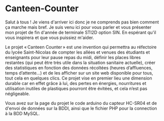 # Canteen-Counter
Salut à tous ! Je viens d'arriver ici donc je ne comprends pas bien comment ça marche mais bref. Je suis venu ici pour vous parler et vous présenter mon projet de fin d'année de terminale STI2D option SIN.  En espérant qu'il vous inspirera et que vous puissiez m'aider.

Le projet « Canteen Counter » est une invention qui permettra au réfectoire du lycée Saint-Nicolas de compter les allées et venues des étudiants et enseignants pour leur pause repas du midi, définir les places libres restantes (qui peut être très utile dans la situation sanitaire actuelle), créer des statistiques en fonction des données récoltées (heures d’affluences, temps d’attente…) et de les afficher sur un site web disponible pour tous, tout cela en quelques clics. Ce projet vise en premier lieu une dimension durable car en effet grâce à lui, des pertes en énergies, nourritures et utilisation inutiles de plastiques pourront être évitées, et cela n’est pas négligeable.  

Vous avez sur la page du projet le code arduino du capteur HC-SR04 et de d'envoi de données sur la BDDl, ainsi que le fichier PHP pour la connection à la BDD MySQL.
